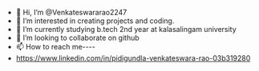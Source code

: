 - 👋 Hi, I’m @Venkateswararao2247
- 👀 I’m interested in creating projects and coding.
- 🌱 I’m currently studying b.tech 2nd year at kalasalingam university
- 💞️ I’m looking to collaborate on github
- 📫 How to reach me----
- https://www.linkedin.com/in/pidigundla-venkateswara-rao-03b319280

<!---

--->
